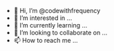 - 👋 Hi, I’m @codewithfrequency
- 👀 I’m interested in ...
- 🌱 I’m currently learning ...
- 💞️ I’m looking to collaborate on ...
- 📫 How to reach me ...

<!---
codewithfrequency/codewithfrequency is a ✨ special ✨ repository because its `README.md` (this file) appears on your GitHub profile.
You can click the Preview link to take a look at your changes.
--->
